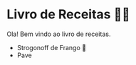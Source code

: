 # Livro de Receitas :man_cook:

Ola! Bem vindo ao livro de receitas.

- Strogonoff de Frango :chicken:
- Pave
